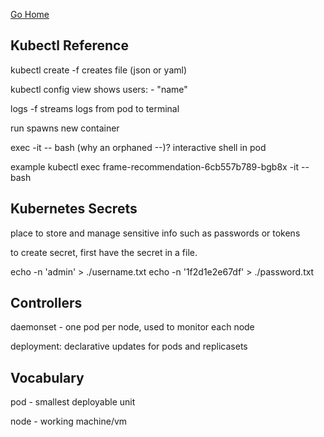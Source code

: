 [Go Home](../README.md)

## Kubectl Reference

kubectl create -f 
creates file (json or yaml)

kubectl config view 
shows users: - "name"

logs -f <pod id> 
  streams logs from pod to terminal
  
run 
  spawns new container 

exec <pod id> -it -- bash 
  (why an orphaned --)? 
interactive shell in pod

example kubectl exec frame-recommendation-6cb557b789-bgb8x -it -- bash

## Kubernetes Secrets
place to store and manage sensitive info such as passwords or tokens 

to create secret, first have the secret in a file.

echo -n 'admin' > ./username.txt
echo -n '1f2d1e2e67df' > ./password.txt

## Controllers

daemonset - one pod per node, used to monitor each node 

deployment: declarative updates for pods and replicasets 

## Vocabulary

pod - smallest deployable unit 

node - working machine/vm

